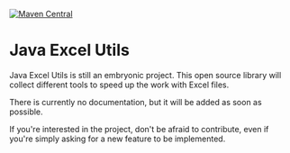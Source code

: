 [![Maven Central](https://img.shields.io/maven-central/v/io.github.mbenincasa/java-excel-utils.svg?label=Maven%20Central)](https://search.maven.org/search?q=g:%22io.github.mbenincasa%22%20AND%20a:%22java-excel-utils%22)
# Java Excel Utils

Java Excel Utils is still an embryonic project. This open source library will collect different tools to speed up the work with Excel files.

There is currently no documentation, but it will be added as soon as possible.

If you're interested in the project, don't be afraid to contribute, even if you're simply asking for a new feature to be implemented.

